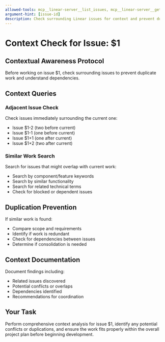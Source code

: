 ```yaml
---
allowed-tools: mcp__linear-server__list_issues, mcp__linear-server__get_issue
argument-hint: [issue-id]
description: Check surrounding Linear issues for context and prevent duplicate work
---
```


# Context Check for Issue: $1

## Contextual Awareness Protocol
Before working on issue $1, check surrounding issues to prevent duplicate work and understand dependencies.

## Context Queries

### Adjacent Issue Check
Check issues immediately surrounding the current one:
- Issue $1-2 (two before current)
- Issue $1-1 (one before current)  
- Issue $1+1 (one after current)
- Issue $1+2 (two after current)

### Similar Work Search
Search for issues that might overlap with current work:
- Search by component/feature keywords
- Search by similar functionality
- Search for related technical terms
- Check for blocked or dependent issues

## Duplication Prevention
If similar work is found:
- Compare scope and requirements
- Identify if work is redundant  
- Check for dependencies between issues
- Determine if consolidation is needed

## Context Documentation
Document findings including:
- Related issues discovered
- Potential conflicts or overlaps
- Dependencies identified
- Recommendations for coordination

## Your Task
Perform comprehensive context analysis for issue $1, identify any potential conflicts or duplications, and ensure the work fits properly within the overall project plan before beginning development.